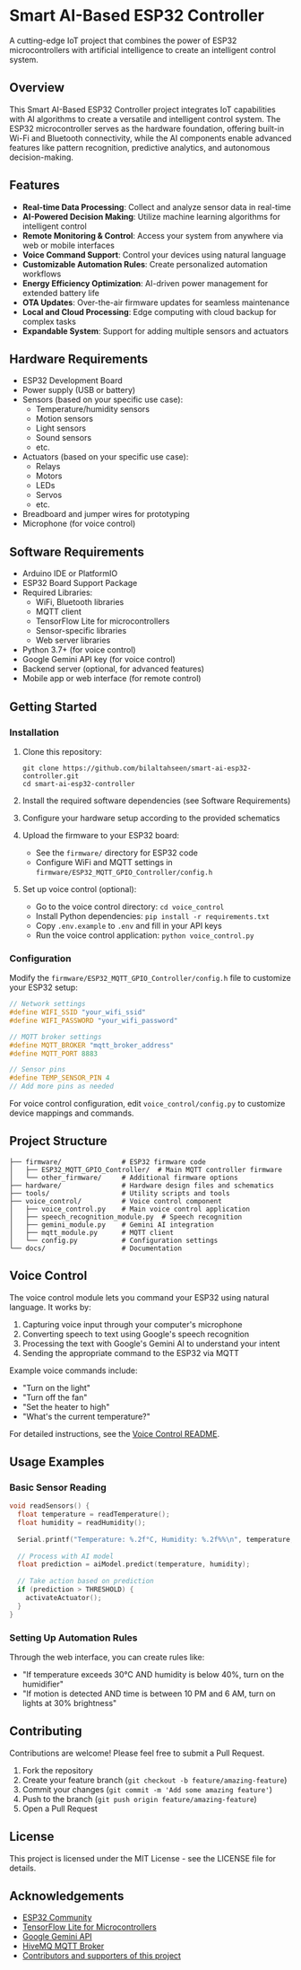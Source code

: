 # Smart AI-Based ESP32 Controller

A cutting-edge IoT project that combines the power of ESP32 microcontrollers with artificial intelligence to create an intelligent control system.

## Overview

This Smart AI-Based ESP32 Controller project integrates IoT capabilities with AI algorithms to create a versatile and intelligent control system. The ESP32 microcontroller serves as the hardware foundation, offering built-in Wi-Fi and Bluetooth connectivity, while the AI components enable advanced features like pattern recognition, predictive analytics, and autonomous decision-making.

## Features

- **Real-time Data Processing**: Collect and analyze sensor data in real-time
- **AI-Powered Decision Making**: Utilize machine learning algorithms for intelligent control
- **Remote Monitoring & Control**: Access your system from anywhere via web or mobile interfaces
- **Voice Command Support**: Control your devices using natural language
- **Customizable Automation Rules**: Create personalized automation workflows
- **Energy Efficiency Optimization**: AI-driven power management for extended battery life
- **OTA Updates**: Over-the-air firmware updates for seamless maintenance
- **Local and Cloud Processing**: Edge computing with cloud backup for complex tasks
- **Expandable System**: Support for adding multiple sensors and actuators

## Hardware Requirements

- ESP32 Development Board
- Power supply (USB or battery)
- Sensors (based on your specific use case):
  - Temperature/humidity sensors
  - Motion sensors
  - Light sensors
  - Sound sensors
  - etc.
- Actuators (based on your specific use case):
  - Relays
  - Motors
  - LEDs
  - Servos
  - etc.
- Breadboard and jumper wires for prototyping
- Microphone (for voice control)

## Software Requirements

- Arduino IDE or PlatformIO
- ESP32 Board Support Package
- Required Libraries:
  - WiFi, Bluetooth libraries
  - MQTT client
  - TensorFlow Lite for microcontrollers
  - Sensor-specific libraries
  - Web server libraries
- Python 3.7+ (for voice control)
- Google Gemini API key (for voice control)
- Backend server (optional, for advanced features)
- Mobile app or web interface (for remote control)

## Getting Started

### Installation

1. Clone this repository:
   ```
   git clone https://github.com/bilaltahseen/smart-ai-esp32-controller.git
   cd smart-ai-esp32-controller
   ```

2. Install the required software dependencies (see Software Requirements)

3. Configure your hardware setup according to the provided schematics

4. Upload the firmware to your ESP32 board:
   - See the `firmware/` directory for ESP32 code
   - Configure WiFi and MQTT settings in `firmware/ESP32_MQTT_GPIO_Controller/config.h`

5. Set up voice control (optional):
   - Go to the voice control directory: `cd voice_control`
   - Install Python dependencies: `pip install -r requirements.txt`
   - Copy `.env.example` to `.env` and fill in your API keys
   - Run the voice control application: `python voice_control.py`

### Configuration

Modify the `firmware/ESP32_MQTT_GPIO_Controller/config.h` file to customize your ESP32 setup:

```cpp
// Network settings
#define WIFI_SSID "your_wifi_ssid"
#define WIFI_PASSWORD "your_wifi_password"

// MQTT broker settings
#define MQTT_BROKER "mqtt_broker_address"
#define MQTT_PORT 8883

// Sensor pins
#define TEMP_SENSOR_PIN 4
// Add more pins as needed
```

For voice control configuration, edit `voice_control/config.py` to customize device mappings and commands.

## Project Structure

```
├── firmware/               # ESP32 firmware code
│   ├── ESP32_MQTT_GPIO_Controller/  # Main MQTT controller firmware
│   └── other_firmware/     # Additional firmware options
├── hardware/               # Hardware design files and schematics
├── tools/                  # Utility scripts and tools
├── voice_control/          # Voice control component
│   ├── voice_control.py    # Main voice control application
│   ├── speech_recognition_module.py  # Speech recognition
│   ├── gemini_module.py    # Gemini AI integration
│   ├── mqtt_module.py      # MQTT client
│   └── config.py           # Configuration settings
└── docs/                   # Documentation
```

## Voice Control

The voice control module lets you command your ESP32 using natural language. It works by:

1. Capturing voice input through your computer's microphone
2. Converting speech to text using Google's speech recognition
3. Processing the text with Google's Gemini AI to understand your intent
4. Sending the appropriate command to the ESP32 via MQTT

Example voice commands include:
- "Turn on the light"
- "Turn off the fan"
- "Set the heater to high"
- "What's the current temperature?"

For detailed instructions, see the [Voice Control README](voice_control/README.md).

## Usage Examples

### Basic Sensor Reading

```cpp
void readSensors() {
  float temperature = readTemperature();
  float humidity = readHumidity();
  
  Serial.printf("Temperature: %.2f°C, Humidity: %.2f%%\n", temperature, humidity);
  
  // Process with AI model
  float prediction = aiModel.predict(temperature, humidity);
  
  // Take action based on prediction
  if (prediction > THRESHOLD) {
    activateActuator();
  }
}
```

### Setting Up Automation Rules

Through the web interface, you can create rules like:
- "If temperature exceeds 30°C AND humidity is below 40%, turn on the humidifier"
- "If motion is detected AND time is between 10 PM and 6 AM, turn on lights at 30% brightness"

## Contributing

Contributions are welcome! Please feel free to submit a Pull Request.

1. Fork the repository
2. Create your feature branch (`git checkout -b feature/amazing-feature`)
3. Commit your changes (`git commit -m 'Add some amazing feature'`)
4. Push to the branch (`git push origin feature/amazing-feature`)
5. Open a Pull Request

## License

This project is licensed under the MIT License - see the LICENSE file for details.

## Acknowledgements

- [ESP32 Community](https://esp32.com/)
- [TensorFlow Lite for Microcontrollers](https://www.tensorflow.org/lite/microcontrollers)
- [Google Gemini API](https://ai.google.dev/)
- [HiveMQ MQTT Broker](https://www.hivemq.com/)
- [Contributors and supporters of this project](#) 
